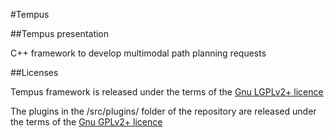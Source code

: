 #Tempus


##Tempus presentation

C++ framework to develop multimodal path planning requests

##Licenses

Tempus framework is released under the terms of the [Gnu LGPLv2+ licence](http://www.gnu.org/licenses/old-licenses/gpl-2.0.en.html)

The plugins in the /src/plugins/ folder of the repository are released under the terms of the [Gnu GPLv2+ licence](http://www.gnu.org/licenses/old-licenses/gpl-2.0.en.html)

